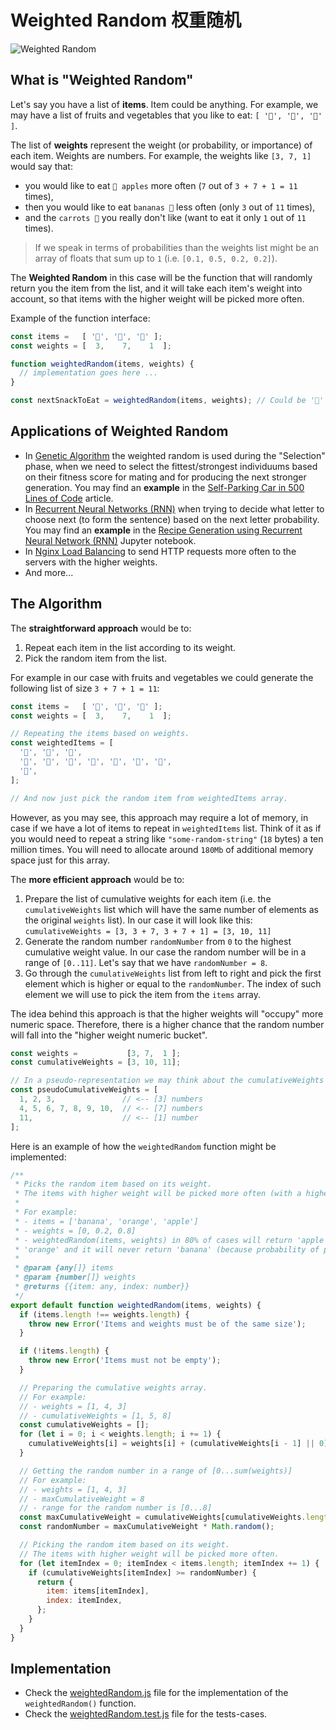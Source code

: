 # Weighted Random 权重随机

![Weighted Random](images/cover.png)

## What is "Weighted Random"

Let's say you have a list of **items**. Item could be anything. For example, we may have a list of fruits and vegetables that you like to eat: `[ '🍌', '🍎', '🥕' ]`.

The list of **weights** represent the weight (or probability, or importance) of each item. Weights are numbers. For example, the weights like `[3, 7, 1]` would say that:

- you would like to eat `🍎 apples` more often (`7` out of `3 + 7 + 1 = 11` times),
- then you would like to eat `bananas 🍌` less often (only `3` out of `11` times),
- and the `carrots 🥕` you really don't like (want to eat it only `1` out of `11` times).

> If we speak in terms of probabilities than the weights list might be an array of floats that sum up to `1` (i.e. `[0.1, 0.5, 0.2, 0.2]`).

The **Weighted Random** in this case will be the function that will randomly return you the item from the list, and it will take each item's weight into account, so that items with the higher weight will be picked more often.

Example of the function interface:

```javascript
const items =   [ '🍌', '🍎', '🥕' ];
const weights = [  3,    7,    1  ];

function weightedRandom(items, weights) {
  // implementation goes here ...
}

const nextSnackToEat = weightedRandom(items, weights); // Could be '🍎'
```

## Applications of Weighted Random

- In [Genetic Algorithm](https://en.wikipedia.org/wiki/Genetic_algorithm) the weighted random is used during the "Selection" phase, when we need to select the fittest/strongest individuums based on their fitness score for mating and for producing the next stronger generation. You may find an **example** in the [Self-Parking Car in 500 Lines of Code](https://trekhleb.dev/blog/2021/self-parking-car-evolution/) article.
- In [Recurrent Neural Networks (RNN)](https://en.wikipedia.org/wiki/Recurrent_neural_network) when trying to decide what letter to choose next (to form the sentence) based on the next letter probability. You may find an **example** in the [Recipe Generation using Recurrent Neural Network (RNN)](https://nbviewer.org/github/trekhleb/machine-learning-experiments/blob/master/experiments/recipe_generation_rnn/recipe_generation_rnn.ipynb) Jupyter notebook.
- In [Nginx Load Balancing](https://docs.nginx.com/nginx/admin-guide/load-balancer/http-load-balancer/) to send HTTP requests more often to the servers with the higher weights.
- And more...

## The Algorithm

The **straightforward approach** would be to:

1. Repeat each item in the list according to its weight.
2. Pick the random item from the list.

For example in our case with fruits and vegetables we could generate the following list of size `3 + 7 + 1 = 11`:

```javascript
const items =   [ '🍌', '🍎', '🥕' ];
const weights = [  3,    7,    1  ];

// Repeating the items based on weights.
const weightedItems = [
  '🍌', '🍌', '🍌',
  '🍎', '🍎', '🍎', '🍎', '🍎', '🍎', '🍎',
  '🥕',
];

// And now just pick the random item from weightedItems array.
```

However, as you may see, this approach may require a lot of memory, in case if we have a lot of items to repeat in `weightedItems` list. Think of it as if you would need to repeat a string like `"some-random-string"` (`18` bytes) a ten million times. You will need to allocate around `180Mb` of additional memory space just for this array.

The **more efficient approach** would be to:

1. Prepare the list of cumulative weights for each item (i.e. the `cumulativeWeights` list which will have the same number of elements as the original `weights` list). In our case it will look like this: `cumulativeWeights = [3, 3 + 7, 3 + 7 + 1] = [3, 10, 11]`
2. Generate the random number `randomNumber` from `0` to the highest cumulative weight value. In our case the random number will be in a range of `[0..11]`. Let's say that we have `randomNumber = 8`.
3. Go through the `cumulativeWeights` list from left to right and pick the first element which is higher or equal to the `randomNumber`. The index of such element we will use to pick the item from the `items` array.

The idea behind this approach is that the higher weights will "occupy" more numeric space. Therefore, there is a higher chance that the random number will fall into the "higher weight numeric bucket".

```javascript
const weights =           [3, 7,  1 ];
const cumulativeWeights = [3, 10, 11];

// In a pseudo-representation we may think about the cumulativeWeights array like this.
const pseudoCumulativeWeights = [
  1, 2, 3,               // <-- [3] numbers
  4, 5, 6, 7, 8, 9, 10,  // <-- [7] numbers
  11,                    // <-- [1] number
];
```

Here is an example of how the `weightedRandom` function might be implemented:

```javascript
/**
 * Picks the random item based on its weight.
 * The items with higher weight will be picked more often (with a higher probability).
 *
 * For example:
 * - items = ['banana', 'orange', 'apple']
 * - weights = [0, 0.2, 0.8]
 * - weightedRandom(items, weights) in 80% of cases will return 'apple', in 20% of cases will return
 * 'orange' and it will never return 'banana' (because probability of picking the banana is 0%)
 *
 * @param {any[]} items
 * @param {number[]} weights
 * @returns {{item: any, index: number}}
 */
export default function weightedRandom(items, weights) {
  if (items.length !== weights.length) {
    throw new Error('Items and weights must be of the same size');
  }

  if (!items.length) {
    throw new Error('Items must not be empty');
  }

  // Preparing the cumulative weights array.
  // For example:
  // - weights = [1, 4, 3]
  // - cumulativeWeights = [1, 5, 8]
  const cumulativeWeights = [];
  for (let i = 0; i < weights.length; i += 1) {
    cumulativeWeights[i] = weights[i] + (cumulativeWeights[i - 1] || 0);
  }

  // Getting the random number in a range of [0...sum(weights)]
  // For example:
  // - weights = [1, 4, 3]
  // - maxCumulativeWeight = 8
  // - range for the random number is [0...8]
  const maxCumulativeWeight = cumulativeWeights[cumulativeWeights.length - 1];
  const randomNumber = maxCumulativeWeight * Math.random();

  // Picking the random item based on its weight.
  // The items with higher weight will be picked more often.
  for (let itemIndex = 0; itemIndex < items.length; itemIndex += 1) {
    if (cumulativeWeights[itemIndex] >= randomNumber) {
      return {
        item: items[itemIndex],
        index: itemIndex,
      };
    }
  }
}
```

## Implementation

- Check the [weightedRandom.js](weightedRandom.js) file for the implementation of the `weightedRandom()` function.
- Check the [weightedRandom.test.js](__test__/weightedRandom.test.js) file for the tests-cases.
